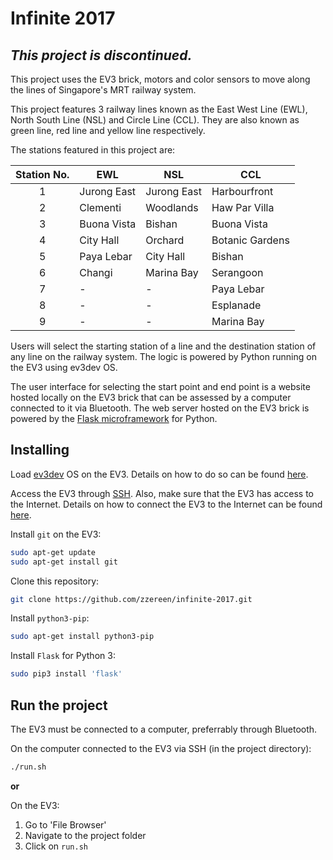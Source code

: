 # Infinite 2017

## ***This project is discontinued.***

This project uses the EV3 brick, motors and color sensors to move along the lines of Singapore's MRT railway system.

This project features 3 railway lines known as the East West Line (EWL), North South Line (NSL) and Circle Line (CCL). They are also known as green line, red line and yellow line respectively.

The stations featured in this project are:

| Station No.   | EWL           | NSL           | CCL               |
|:-------------:|---------------|---------------|-------------------|
| 1             | Jurong East   | Jurong East   | Harbourfront       |
| 2             | Clementi      | Woodlands     | Haw Par Villa     |
| 3             | Buona Vista   | Bishan        | Buona Vista       |
| 4             | City Hall     | Orchard       | Botanic Gardens   |
| 5             | Paya Lebar    | City Hall     | Bishan            |
| 6             | Changi        | Marina Bay    | Serangoon         |
| 7             | -             | -             | Paya Lebar        |
| 8             | -             | -             | Esplanade         |
| 9             | -             | -             | Marina Bay        |

Users will select the starting station of a line and the destination station of any line on the railway system. The logic is powered by Python running on the EV3 using ev3dev OS.

The user interface for selecting the start point and end point is a website hosted locally on the EV3 brick that can be assessed by a computer connected to it via Bluetooth. The web server hosted on the EV3 brick is powered by the [Flask microframework](http://flask.pocoo.org/) for Python.

## Installing

Load [ev3dev](http://www.ev3dev.org/) OS on the EV3. Details on how to do so can be found [here](http://www.ev3dev.org/docs/getting-started/).

Access the EV3 through [SSH](http://www.ev3dev.org/docs/tutorials/connecting-to-ev3dev-with-ssh/). Also, make sure that the EV3 has access to the Internet. Details on how to connect the EV3 to the Internet can be found [here](http://www.ev3dev.org/docs/networking/).

Install ```git``` on the EV3:
```bash
sudo apt-get update
sudo apt-get install git
```

Clone this repository:
```bash
git clone https://github.com/zzereen/infinite-2017.git
```

Install ```python3-pip```:
```bash
sudo apt-get install python3-pip
```

Install ```Flask``` for Python 3:
```bash
sudo pip3 install 'flask'
```

## Run the project

The EV3 must be connected to a computer, preferrably through Bluetooth.

On the computer connected to the EV3 via SSH (in the project directory):

```bash
./run.sh
```

**or**

On the EV3:

1. Go to 'File Browser'
2. Navigate to the project folder
3. Click on ```run.sh```
